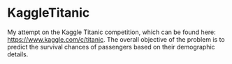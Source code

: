 # KaggleTitanic

My attempt on the Kaggle Titanic competition, which can be found here: https://www.kaggle.com/c/titanic. The overall objective of the problem is to predict the survival chances of passengers based on their demographic details. 

